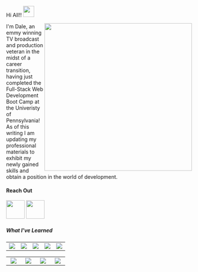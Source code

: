 Hi All!! <img src="https://media.giphy.com/media/hvRJCLFzcasrR4ia7z/giphy.gif" width="30px">

<img align="right" src="https://user-images.githubusercontent.com/74573261/109544626-cba16580-7a95-11eb-82a6-786b61a71444.gif" width="400px">

I'm Dale, an emmy winning TV broadcast and production veteran in the midst of a career transition, having just completed the Full-Stack Web Development Boot Camp at the Univeristy of Pennsylvania!  As of this writing I am updating my professional materials to exhibit my newly gained skills and obtain a position in the world of development.

#### Reach Out


[<img width="50px" src="https://i.pinimg.com/originals/de/b4/6f/deb46f02a59e3b3a2aa58fac16290d63.gif">](https://www.linkedin.com/in/dale-jacobs/)
[<img width="50px" src="https://user-images.githubusercontent.com/74573261/109553318-e2998500-7aa0-11eb-9632-1d1dc7c19d4e.gif">](mailto:dalejohn33@gmail.com)

##### What I've Learned

<table>
<tbody>
 <tr>
<td align="center" width="20%">
<img src="https://img.icons8.com/nolan/64/html-5.png"/>
</td>
  
<td align="center" width="20%">
<img src="https://img.icons8.com/nolan/64/css-filetype.png"/>
  </td>
  <td align="center" width="20%">
<img src="https://img.icons8.com/nolan/64/javascript.png"/>
   </td>
  <td align="center" width="20%">
<img src="https://img.icons8.com/nolan/64/sql.png"/>
   </td>
     <td align="center" width="20%">
   <img src="https://user-images.githubusercontent.com/74573261/109549177-9e57b600-7a9b-11eb-9b0f-8f6dd56b8e29.png"/>
  </td>
</tbody>
</table>
<table>
  <tbody>
    <td align="center" width="20%">
      <img src="https://user-images.githubusercontent.com/74573261/109549529-158d4a00-7a9c-11eb-8329-9634b3284712.png" />
    </td>
    <td align="center" width="20%">
    <img src="https://user-images.githubusercontent.com/74573261/109550205-f5aa5600-7a9c-11eb-908d-03059cf59e52.png" />
      </td>
     </td>
    <td align="center" width="20%">
    <img src="https://user-images.githubusercontent.com/74573261/109550471-546fcf80-7a9d-11eb-8e89-3df886f88a79.png" />
      </td>
      <td align="center" width="20%">
    <img src="https://user-images.githubusercontent.com/74573261/109550664-9567e400-7a9d-11eb-903b-8b85df405070.png" />
      </td> 
